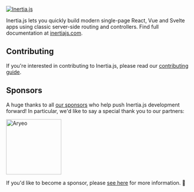 [![Inertia.js](https://raw.githubusercontent.com/inertiajs/inertia/master/.github/LOGO.png)](https://inertiajs.com/)

Inertia.js lets you quickly build modern single-page React, Vue and Svelte apps using classic server-side routing and controllers. Find full documentation at [inertiajs.com](https://inertiajs.com/).

## Contributing

If you're interested in contributing to Inertia.js, please read our [contributing guide](https://github.com/inertiajs/inertia/blob/master/.github/CONTRIBUTING.md).

## Sponsors

A huge thanks to all [our sponsors](https://inertiajs.com/sponsors) who help push Inertia.js development forward! In particular, we'd like to say a special thank you to our partners:

<a href="https://www.aryeo.com/">
  <img width="150" alt="Aryeo" src="https://user-images.githubusercontent.com/882133/116239642-e52afa80-a730-11eb-8f3e-c97384db363d.png">
</a>

If you'd like to become a sponsor, please [see here](https://inertiajs.com/sponsors) for more information. 💜
